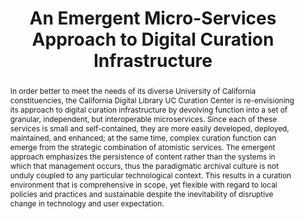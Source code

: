 ---
abstract: In order better to meet the needs of its diverse University of California
  constituencies, the California Digital Library UC Curation Center is re-envisioning
  its approach to digital curation infrastructure by devolving function into a set
  of granular, independent, but interoperable microservices. Since each of these services
  is small and self-contained, they are more easily developed, deployed, maintained,
  and enhanced; at the same time, complex curation function can emerge from the strategic
  combination of atomistic services. The emergent approach emphasizes the persistence
  of content rather than the systems in which that management occurs, thus the paradigmatic
  archival culture is not unduly coupled to any particular technological context.
  This results in a curation environment that is comprehensive in scope, yet flexible
  with regard to local policies and practices and sustainable despite the inevitability
  of disruptive change in technology and user expectation.
creators:
- Abrams, Stephen
- Loy, David
- Kunze, John
date: null
document_url: https://services.phaidra.univie.ac.at/api/object/o:294039/download
grand_parent: iPRES
institutions: []
keywords:
- san francisco
landing_page_url: https://phaidra.univie.ac.at/o:294039
language: eng
layout: publication
license: CC BY-SA 3.0 AT
notes_url: null
parent: iPRES 2009
presentation_url: null
publication_type: paper
size: 1150743
source_name: iPRES
title: An Emergent Micro-Services Approach to Digital Curation Infrastructure
year: 2009
---